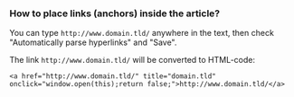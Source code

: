 ### How to place links (anchors) inside the article? ###

You can type `http://www.domain.tld/` anywhere in the text, then check "Automatically parse hyperlinks" and "Save".

The link `http://www.domain.tld/` will be converted to HTML-code:

```
<a href="http://www.domain.tld/" title="domain.tld" 
onclick="window.open(this);return false;">http://www.domain.tld/</a>
```